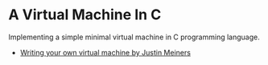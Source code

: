 # A Virtual Machine In C

Implementing a simple minimal virtual machine in C programming language.

- [Writing your own virtual machine by Justin Meiners](https://www.jmeiners.com/lc3-vm/)
